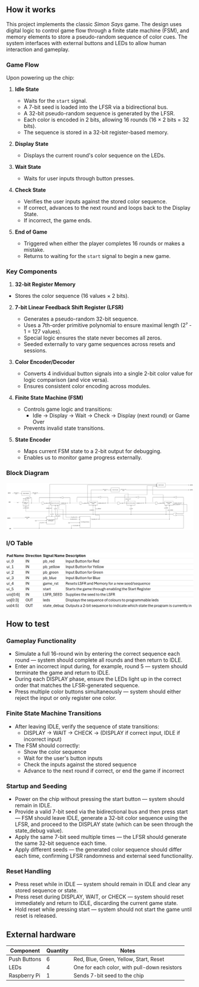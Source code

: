 <!---

This file is used to generate your project datasheet. Please fill in the information below and delete any unused
sections.

You can also include images in this folder and reference them in the markdown. Each image must be less than
512 kb in size, and the combined size of all images must be less than 1 MB.
-->

## How it works

This project implements the classic _Simon Says_ game. The design uses digital logic to control game flow through a finite state machine (FSM), and memory elements to store a pseudo-random sequence of color cues. The system interfaces with external buttons and LEDs to allow human interaction and gameplay.

### Game Flow

Upon powering up the chip:

1. **Idle State**

   - Waits for the `start` signal.
   - A 7-bit seed is loaded into the LFSR via a bidirectional bus.
   - A 32-bit pseudo-random sequence is generated by the LFSR.
   - Each color is encoded in 2 bits, allowing 16 rounds (16 × 2 bits = 32 bits).
   - The sequence is stored in a 32-bit register-based memory.

2. **Display State**

   - Displays the current round's color sequence on the LEDs.

3. **Wait State**

   - Waits for user inputs through button presses.

4. **Check State**

   - Verifies the user inputs against the stored color sequence.
   - If correct, advances to the next round and loops back to the Display State.
   - If incorrect, the game ends.

5. **End of Game**
   - Triggered when either the player completes 16 rounds or makes a mistake.
   - Returns to waiting for the `start` signal to begin a new game.

### Key Components

1.  **32-bit Register Memory**

- Stores the color sequence (16 values × 2 bits).

2. **7-bit Linear Feedback Shift Register (LFSR)**

   - Generates a pseudo-random 32-bit sequence.
   - Uses a 7th-order primitive polynomial to ensure maximal length (2⁷ - 1 = 127 values).
   - Special logic ensures the state never becomes all zeros.
   - Seeded externally to vary game sequences across resets and sessions.

3. **Color Encoder/Decoder**

   - Converts 4 individual button signals into a single 2-bit color value for logic comparison (and vice versa).
   - Ensures consistent color encoding across modules.

4. **Finite State Machine (FSM)**

   - Controls game logic and transitions:
     - Idle → Display → Wait → Check → Display (next round) or Game Over
   - Prevents invalid state transitions.

5. **State Encoder**

   - Maps current FSM state to a 2-bit output for debugging.
   - Enables us to monitor game progress externally.

### Block Diagram

![Block Diagram](<SimonSays_BlockDiagram%20(2).jpg>)

### I/O Table

![I/O Table](SimonSays_IOTable.png)

## How to test

### Gameplay Functionality

- Simulate a full 16-round win by entering the correct sequence each round — system should complete all rounds and then return to IDLE.
- Enter an incorrect input during, for example, round 5 — system should terminate the game and return to IDLE.
- During each DISPLAY phase, ensure the LEDs light up in the correct order that matches the LFSR-generated sequence.
- Press multiple color buttons simultaneously — system should either reject the input or only register one color.

### Finite State Machine Transitions

- After leaving IDLE, verify the sequence of state transitions:
  - DISPLAY → WAIT → CHECK → (DISPLAY if correct input, IDLE if incorrect input)
- The FSM should correctly:
  - Show the color sequence
  - Wait for the user's button inputs
  - Check the inputs against the stored sequence
  - Advance to the next round if correct, or end the game if incorrect

### Startup and Seeding

- Power on the chip without pressing the start button — system should remain in IDLE.
- Provide a valid 7-bit seed via the bidirectional bus and then press start — FSM should leave IDLE, generate a 32-bit color sequence using the LFSR, and proceed to the DISPLAY state (which can be seen through the state_debug value).
- Apply the same 7-bit seed multiple times — the LFSR should generate the same 32-bit sequence each time.
- Apply different seeds — the generated color sequence should differ each time, confirming LFSR randomness and external seed functionality.

### Reset Handling

- Press reset while in IDLE — system should remain in IDLE and clear any stored sequence or state.
- Press reset during DISPLAY, WAIT, or CHECK — system should reset immediately and return to IDLE, discarding the current game state.
- Hold reset while pressing start — system should not start the game until reset is released.

## External hardware

| Component    | Quantity | Notes                                        |
| ------------ | -------- | -------------------------------------------- |
| Push Buttons | 6        | Red, Blue, Green, Yellow, Start, Reset       |
| LEDs         | 4        | One for each color, with pull-down resistors |
| Raspberry Pi | 1        | Sends 7-bit seed to the chip                 |
